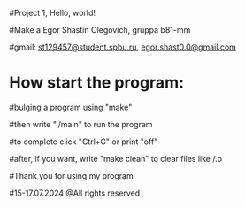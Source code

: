 #Project 1, Hello, world!

#Make a  Egor Shastin Olegovich, gruppa b81-mm

#gmail: st129457@student.spbu.ru,	egor.shast0.0@gmail.com




#		How start the program:

#bulging a program using "make"

#then write "./main" to run the program

#to complete click "Ctrl+C" or print "off"

#after, if you want, write "make clean" to clear files like /.o




#Thank you for using my program

#15-17.07.2024    @All rights reserved
